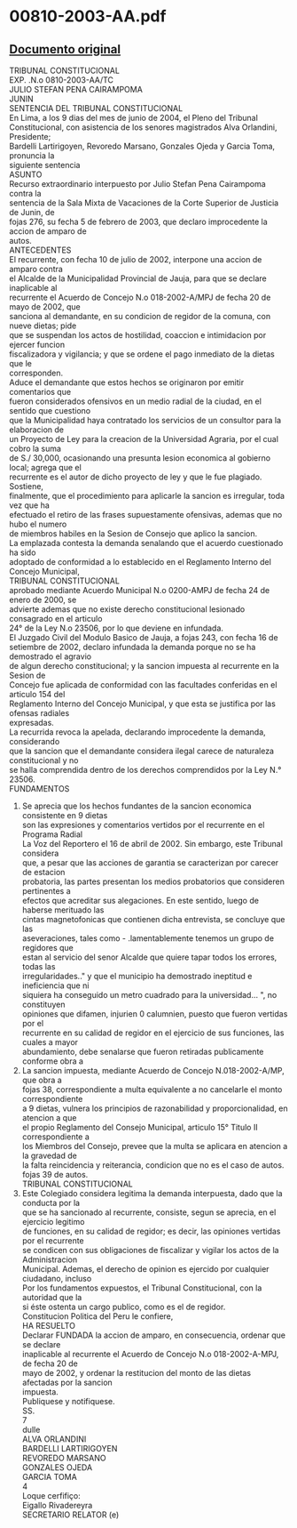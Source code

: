 
00810-2003-AA.pdf
=================
  
[Documento original](https://tc.gob.pe/jurisprudencia/2005/00810-2003-AA.pdf)  
---  
TRIBUNAL CONSTITUCIONAL  
EXP. .N.o 0810-2003-AA/TC  
JULIO STEFAN PENA CAIRAMPOMA  
JUNIN  
SENTENCIA DEL TRIBUNAL CONSTITUCIONAL  
En Lima, a los 9 dias del mes de junio de 2004, el Pleno del Tribunal  
Constitucional, con asistencia de los senores magistrados Alva Orlandini, Presidente;  
Bardelli Lartirigoyen, Revoredo Marsano, Gonzales Ojeda y Garcia Toma, pronuncia la  
siguiente sentencia  
ASUNTO  
Recurso extraordinario interpuesto por Julio Stefan Pena Cairampoma contra la  
sentencia de la Sala Mixta de Vacaciones de la Corte Superior de Justicia de Junin, de  
fojas 276, su fecha 5 de febrero de 2003, que declaro improcedente la accion de amparo de  
autos.  
ANTECEDENTES  
El recurrente, con fecha 10 de julio de 2002, interpone una accion de amparo contra  
el Alcalde de la Municipalidad Provincial de Jauja, para que se declare inaplicable al  
recurrente el Acuerdo de Concejo N.o 018-2002-A/MPJ de fecha 20 de mayo de 2002, que  
sanciona al demandante, en su condicion de regidor de la comuna, con nueve dietas; pide  
que se suspendan los actos de hostilidad, coaccion e intimidacion por ejercer funcion  
fiscalizadora y vigilancia; y que se ordene el pago inmediato de la dietas que le  
corresponden.  
Aduce el demandante que estos hechos se originaron por emitir comentarios que  
fueron considerados ofensivos en un medio radial de la ciudad, en el sentido que cuestiono  
que la Municipalidad haya contratado los servicios de un consultor para la elaboracion de  
un Proyecto de Ley para la creacion de la Universidad Agraria, por el cual cobro la suma  
de S./ 30,000, ocasionando una presunta lesion economica al gobierno local; agrega que el  
recurrente es el autor de dicho proyecto de ley y que le fue plagiado. Sostiene,  
finalmente, que el procedimiento para aplicarle la sancion es irregular, toda vez que ha  
efectuado el retiro de las frases supuestamente ofensivas, ademas que no hubo el numero  
de miembros habiles en la Sesion de Consejo que aplico la sancion.  
La emplazada contesta la demanda senalando que el acuerdo cuestionado ha sido  
adoptado de conformidad a lo establecido en el Reglamento Interno del Concejo Municipal,  
TRIBUNAL CONSTITUCIONAL  
aprobado mediante Acuerdo Municipal N.o 0200-AMPJ de fecha 24 de enero de 2000, se  
advierte ademas que no existe derecho constitucional lesionado consagrado en el articulo  
24° de la Ley N.o 23506, por lo que deviene en infundada.  
El Juzgado Civil del Modulo Basico de Jauja, a fojas 243, con fecha 16 de  
setiembre de 2002, declaro infundada la demanda porque no se ha demostrado el agravio  
de algun derecho constitucional; y la sancion impuesta al recurrente en la Sesion de  
Concejo fue aplicada de conformidad con las facultades conferidas en el articulo 154 del  
Reglamento Interno del Concejo Municipal, y que esta se justifica por las ofensas radiales  
expresadas.  
La recurrida revoca la apelada, declarando improcedente la demanda, considerando  
que la sancion que el demandante considera ilegal carece de naturaleza constitucional y no  
se halla comprendida dentro de los derechos comprendidos por la Ley N.° 23506.  
FUNDAMENTOS  
1. Se aprecia que los hechos fundantes de la sancion economica consistente en 9 dietas  
son las expresiones y comentarios vertidos por el recurrente en el Programa Radial  
La Voz del Reportero el 16 de abril de 2002. Sin embargo, este Tribunal considera  
que, a pesar que las acciones de garantia se caracterizan por carecer de estacion  
probatoria, las partes presentan los medios probatorios que consideren pertinentes a  
efectos que acreditar sus alegaciones. En este sentido, luego de haberse merituado las  
cintas magnetofonicas que contienen dicha entrevista, se concluye que las  
aseveraciones, tales como - .lamentablemente tenemos un grupo de regidores que  
estan al servicio del senor Alcalde que quiere tapar todos los errores, todas las  
irregularidades.." y que el municipio ha demostrado ineptitud e ineficiencia que ni  
siquiera ha conseguido un metro cuadrado para la universidad... ", no constituyen  
opiniones que difamen, injurien 0 calumnien, puesto que fueron vertidas por el  
recurrente en su calidad de regidor en el ejercicio de sus funciones, las cuales a mayor  
abundamiento, debe senalarse que fueron retiradas publicamente conforme obra a  
2. La sancion impuesta, mediante Acuerdo de Concejo N.018-2002-A/MP, que obra a  
fojas 38, correspondiente a multa equivalente a no cancelarle el monto correspondiente  
a 9 dietas, vulnera los principios de razonabilidad y proporcionalidad, en atencion a que  
el propio Reglamento del Consejo Municipal, articulo 15° Titulo II correspondiente a  
los Miembros del Consejo, prevee que la multa se aplicara en atencion a la gravedad de  
la falta reincidencia y reiterancia, condicion que no es el caso de autos.  
fojas 39 de autos.  
TRIBUNAL CONSTITUCIONAL  
3. Este Colegiado considera legitima la demanda interpuesta, dado que la conducta por la  
que se ha sancionado al recurrente, consiste, segun se aprecia, en el ejercicio legitimo  
de funciones, en su calidad de regidor; es decir, las opiniones vertidas por el recurrente  
se condicen con sus obligaciones de fiscalizar y vigilar los actos de la Administracion  
Municipal. Ademas, el derecho de opinion es ejercido por cualquier ciudadano, incluso  
Por los fundamentos expuestos, el Tribunal Constitucional, con la autoridad que la  
si éste ostenta un cargo publico, como es el de regidor.  
Constitucion Politica del Peru le confiere,  
HA RESUELTO  
Declarar FUNDADA la accion de amparo, en consecuencia, ordenar que se declare  
inaplicable al recurrente el Acuerdo de Concejo N.o 018-2002-A-MPJ, de fecha 20 de  
mayo de 2002, y ordenar la restitucion del monto de las dietas afectadas por la sancion  
impuesta.  
Publiquese y notifiquese.  
SS.  
7  
dulle  
ALVA ORLANDINI  
BARDELLI LARTIRIGOYEN  
REVOREDO MARSANO  
GONZALES OJEDA  
GARCIA TOMA  
4  
Loque cerfifiço:  
Eigallo Rivadereyra  
SECRETARIO RELATOR (e)